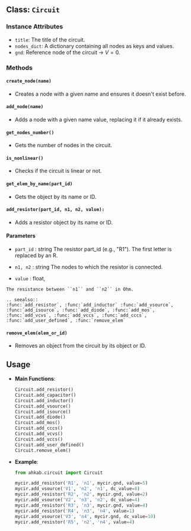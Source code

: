 ## Class: `Circuit`

### Instance Attributes

- `title`: The title of the circuit.
- `nodes_dict`: A dictionary containing all nodes as keys and values.
- `gnd`: Reference node of the circuit -> $V=0$.

### Methods

#### `create_node(name)`

- Creates a node with a given name and ensures it doesn't exist before.

#### `add_node(name)`

- Adds a node with a given name value, replacing it if it already exists.

#### `get_nodes_number()`

- Gets the number of nodes in the circuit.

#### `is_nonlinear()`

- Checks if the circuit is linear or not.

#### `get_elem_by_name(part_id)`

- Gets the object by its name or ID.

#### `add_resistor(part_id, n1, n2, value):`

- Adds a resistor object by its name or ID.

#### Parameters

-   `part_id` : string
        The resistor part_id (e.g., "R1"). The first letter is replaced by an R.

-    `n1, n2` : string
        The nodes to which the resistor is connected.

-    `value` : float,

    The resistance between ``n1`` and ``n2`` in Ohm.

    .. seealso::
    :func:`add_resistor`, :func:`add_inductor` :func:`add_vsource`, :func:`add_isource`, :func:`add_diode`, :func:`add_mos`, :func:`add_vcvs`, :func:`add_vccs`, :func:`add_cccs`, :func:`add_user_defined`, :func:`remove_elem`


#### `remove_elem(elem_or_id)`

- Removes an object from the circuit by its object or ID.

## Usage

- **Main Functions**: 
    ```python
    Circuit.add_resistor()
    Circuit.add_capacitor()
    Circuit.add_inductor()
    Circuit.add_vsource()
    Circuit.add_isource()
    Circuit.add_diode()
    Circuit.add_mos()
    Circuit.add_cccs()
    Circuit.add_vcvs()
    Circuit.add_vccs()
    Circuit.add_user_defined()
    Circuit.remove_elem()
    ```
- **Example**:
    ```python
    from ahkab.circuit import Circuit

    mycir.add_resistor('R1', 'n1', mycir.gnd, value=5)
    mycir.add_vsource('V1', 'n2', 'n1', dc_value=8)
    mycir.add_resistor('R2', 'n2', mycir.gnd, value=2)
    mycir.add_vsource('V2', 'n3', 'n2', dc_value=4)
    mycir.add_resistor('R3', 'n3', mycir.gnd, value=4)
    mycir.add_resistor('R4', 'n3', 'n4', value=1)
    mycir.add_vsource('V3', 'n4', mycir.gnd, dc_value=10)
    mycir.add_resistor('R5', 'n2', 'n4', value=4)
    ```